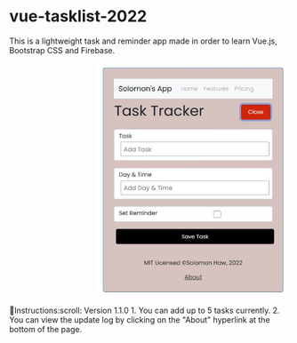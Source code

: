 # vue-tasklist-2022
This is a lightweight task and reminder app made in order to learn Vue.js, Bootstrap CSS and Firebase.

<p align="right">
  <img 
    width="350"
    height="420"
    src="/public/screencap.jpg"
  >
</p>

<p align="left">
  📜Instructions:scroll:
  Version 1.1.0
  1. You can add up to 5 tasks currently.
  2. You can view the update log by clicking on the "About" hyperlink at the bottom of the page.
</p>
